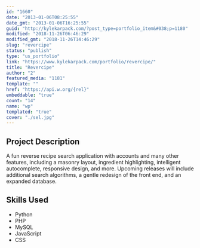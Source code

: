 ```yaml
---
id: "1660"
date: "2013-01-06T08:25:55"
date_gmt: "2013-01-06T16:25:55"
guid: "http://kylekarpack.com/?post_type=portfolio_item&#038;p=1180"
modified: "2018-11-26T06:46:29"
modified_gmt: "2018-11-26T14:46:29"
slug: "revercipe"
status: "publish"
type: "us_portfolio"
link: "https://www.kylekarpack.com/portfolio/revercipe/"
title: "Revercipe"
author: "2"
featured_media: "1181"
template: ""
href: "https://api.w.org/{rel}"
embeddable: "true"
count: "14"
name: "wp"
templated: "true"
cover: "./sel.jpg"
---
```

## Project Description

A fun reverse recipe search application with accounts and many other features, including a masonry layout, ingredient highlighting, intelligent autocomplete, responsive design, and more. Upcoming releases will include additional search algorithms, a gentle redesign of the front end, and an expanded database.

## Skills Used

- Python
- PHP
- MySQL
- JavaScript
- CSS